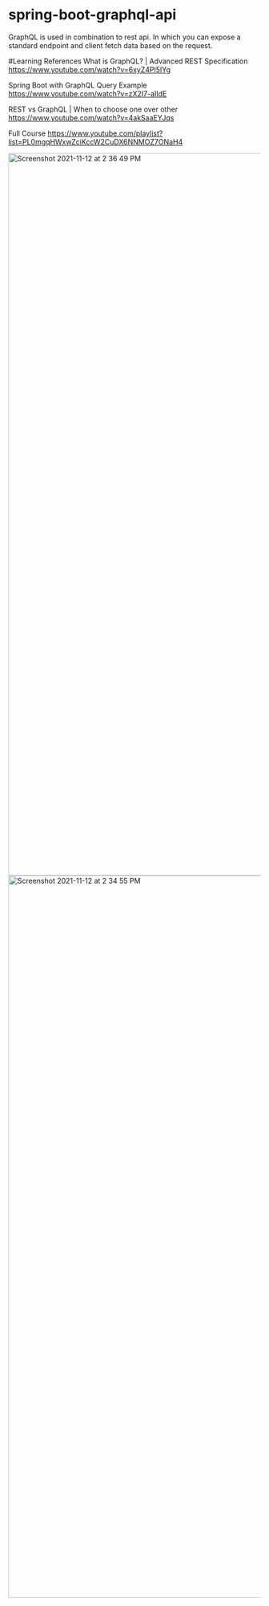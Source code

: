 # spring-boot-graphql-api
GraphQL is used in combination to rest api. In which you can expose a standard endpoint and client fetch data based on the request.

#Learning References
What is GraphQL? | Advanced REST Specification
    https://www.youtube.com/watch?v=6xyZ4Pl5IYg

Spring Boot with GraphQL Query Example
    https://www.youtube.com/watch?v=zX2I7-aIldE

REST vs GraphQL | When to choose one over other
    https://www.youtube.com/watch?v=4akSaaEYJqs

Full Course
    https://www.youtube.com/playlist?list=PL0mgqHWxwZciKccW2CuDX6NNMOZ7ONaH4

<img width="1440" alt="Screenshot 2021-11-12 at 2 36 49 PM" src="https://user-images.githubusercontent.com/8069743/142417578-62fed583-bb0d-498b-8829-52350993e368.png">
<img width="1440" alt="Screenshot 2021-11-12 at 2 34 55 PM" src="https://user-images.githubusercontent.com/8069743/142417669-eb58f842-4a9d-45d6-84bc-1fa79b677985.png">
